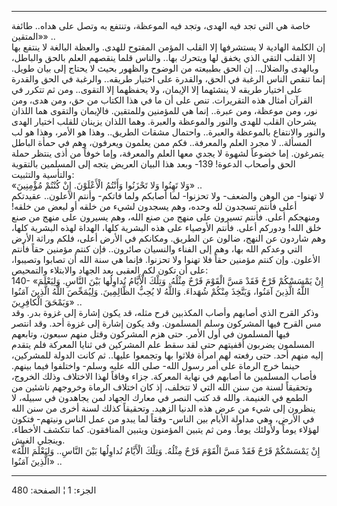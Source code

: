 ------------------------------------------------------------------------

خاصة هي التي تجد فيه الهدى، وتجد فيه الموعظة، وتنتفع به وتصل على هداه..
طائفة «المتقين» ..  
إن الكلمة الهادية لا يستشرفها إلا القلب المؤمن المفتوح للهدى. والعظة
البالغة لا ينتفع بها إلا القلب التقي الذي يخفق لها ويتحرك بها.. والناس
قلما ينقصهم العلم بالحق والباطل، وبالهدى والضلال.. إن الحق بطبيعته من
الوضوح والظهور بحيث لا يحتاج إلى بيان طويل. إنما تنقص الناس الرغبة في
الحق، والقدرة على اختيار طريقه.. والرغبة في الحق والقدرة على اختيار
طريقه لا ينشئهما إلا الإيمان، ولا يحفظهما إلا التقوى.. ومن ثم تتكرر في
القرآن أمثال هذه التقريرات. تنص على أن ما في هذا الكتاب من حق، ومن هدى،
ومن نور، ومن موعظة، ومن عبرة.. إنما هي للمؤمنين وللمتقين. فالإيمان
والتقوى هما اللذان يشرحان القلب للهدى والنور والموعظة والعبرة. وهما
اللذان يزينان للقلب اختيار الهدى والنور والانتفاع بالموعظة والعبرة..
واحتمال مشقات الطريق.. وهذا هو الأمر، وهذا هو لب المسألة.. لا مجرد العلم
والمعرفة.. فكم ممن يعلمون ويعرفون، وهم في حمأة الباطل يتمرغون. إما خضوعاً
لشهوة لا يجدي معها العلم والمعرفة، وإما خوفاً من أذى ينتظر حملة الحق
وأصحاب الدعوة! 139- وبعد هذا البيان العريض يتجه إلى المسلمين بالتقوية
والتأسية والتثبيت:  
«وَلا تَهِنُوا وَلا تَحْزَنُوا وَأَنْتُمُ الْأَعْلَوْنَ. إِنْ كُنْتُمْ مُؤْمِنِينَ» ..  
لا تهنوا- من الوهن والضعف- ولا تحزنوا- لما أصابكم ولما فاتكم- وأنتم
الأعلون.. عقيدتكم أعلى فأنتم تسجدون لله وحده، وهم يسجدون لشيء من خلقه أو
لبعض من خلقه! ومنهجكم أعلى. فأنتم تسيرون على منهج من صنع الله، وهم
يسيرون على منهج من صنع خلق الله! ودوركم أعلى. فأنتم الأوصياء على هذه
البشرية كلها، الهداة لهذه البشرية كلها، وهم شاردون عن النهج، ضالون عن
الطريق. ومكانكم في الأرض أعلى، فلكم وراثة الأرض التي وعدكم الله بها، وهم
إلى الفناء والنسيان صائرون.. فإن كنتم مؤمنين حقاً فأنتم الأعلون. وإن كنتم
مؤمنين حقاً فلا تهنوا ولا تحزنوا. فإنما هي سنة الله أن تصابوا وتصيبوا،
على أن تكون لكم العقبى بعد الجهاد والابتلاء والتمحيص:  
140- «إِنْ يَمْسَسْكُمْ قَرْحٌ فَقَدْ مَسَّ الْقَوْمَ قَرْحٌ مِثْلُهُ. وَتِلْكَ الْأَيَّامُ نُداوِلُها بَيْنَ
النَّاسِ. وَلِيَعْلَمَ اللَّهُ الَّذِينَ آمَنُوا، وَيَتَّخِذَ مِنْكُمْ شُهَداءَ. وَاللَّهُ لا يُحِبُّ الظَّالِمِينَ.
وَلِيُمَحِّصَ اللَّهُ الَّذِينَ آمَنُوا وَيَمْحَقَ الْكافِرِينَ» ..  
وذكر القرح الذي أصابهم وأصاب المكذبين قرح مثله، قد يكون إشارة إلى غزوة
بدر. وقد مس القرح فيها المشركون وسلم المسلمون. وقد يكون إشارة إلى غزوة
أحد. وقد انتصر فيها المسلمون في أول الأمر. حتى هزم المشركون وقتل منهم
سبعون، وتابعهم المسلمون يضربون أقفيتهم حتى لقد سقط علم المشركين في ثنايا
المعركة فلم يتقدم إليه منهم أحد. حتى رفعته لهم امرأة فلاثوا بها وتجمعوا
عليها.. ثم كانت الدولة للمشركين، حينما خرج الرماة على أمر رسول الله- صلى
الله عليه وسلم- واختلفوا فيما بينهم. فأصاب المسلمين ما أصابهم في نهاية
المعركة. جزاء وفاقاً لهذا الاختلاف وذلك الخروج، وتحقيقاً لسنة من سنن الله
التي لا تتخلف، إذ كان اختلاف الرماة وخروجهم ناشئين من الطمع في الغنيمة.
والله قد كتب النصر في معارك الجهاد لمن يجاهدون في سبيله، لا ينظرون إلى
شيء من عرض هذه الدنيا الزهيد. وتحقيقاً كذلك لسنة أخرى من سنن الله في
الأرض، وهي مداولة الأيام بين الناس- وفقاً لما يبدو من عمل الناس ونيتهم-
فتكون لهؤلاء يوماً ولأولئك يوماً. ومن ثم يتبين المؤمنون ويتبين المنافقون.
كما تتكشف الأخطاء. وينجلي الغبش.  
«إِنْ يَمْسَسْكُمْ قَرْحٌ فَقَدْ مَسَّ الْقَوْمَ قَرْحٌ مِثْلُهُ. وَتِلْكَ الْأَيَّامُ نُداوِلُها بَيْنَ النَّاسِ..
وَلِيَعْلَمَ اللَّهُ الَّذِينَ آمَنُوا» ..

------------------------------------------------------------------------

الجزء: 1 ¦ الصفحة: 480
